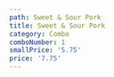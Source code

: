 ```yaml
---
path: Sweet & Sour Pork
title: Sweet & Sour Pork
category: Combo
comboNumber: 1
smallPrice: '5.75'
price: '7.75'
---
```


